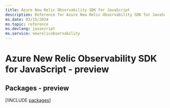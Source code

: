 ```yaml
---
title: Azure New Relic Observability SDK for JavaScript
description: Reference for Azure New Relic Observability SDK for JavaScript
ms.date: 03/15/2024
ms.topic: reference
ms.devlang: javascript
ms.service: newrelicobservability
---
```

# Azure New Relic Observability SDK for JavaScript - preview
## Packages - preview
[!INCLUDE [packages](new-relic-observability-index.md)]